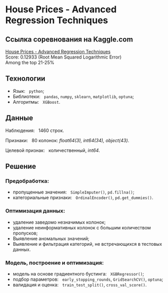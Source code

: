 # House Prices - Advanced Regression Techniques

## Ссылка соревнования на Kaggle.сom <br>
[House Prices - Advanced Regression Techniques](https://www.kaggle.com/competitions/house-prices-advanced-regression-techniques/overview)<br>
Score: 0.12933 (Root Mean Squared Logarithmic Error) <br>
Among the top 21-25%

## Технологии
- Язык: &nbsp; `python`;
- Библиотеки: &nbsp; `pandas`, `numpy`, `sklearn`, `matplotlib`, `optuna`;
- Алгоритмы: &nbsp; `XGBoost`.
  
## Данные
Наблюдения: &nbsp; 1460 строк. <br>

Признаки: &nbsp;  80 колонок: _float64(3), int64(34), object(43)_. <br>

Целевой признак: &nbsp; количественный, _int64_.

## Решение

### Предобработка:
- пропущенные значения: &nbsp; `SimpleImputer()`, `pd.fillna()`;
- категориальные признаки: &nbsp; `OrdinalEncoder()`, `pd.get_dummies()`.

### Оптимизация данных:
- удаление заведомо незначимых колонок;
- удаление неинформативных колонок с большим количеством пропусков;
- Выявление аномальных значений;
- Выявление и фильтрация категорий, не встречающихся в тестовых данных.

### Модель, построение и оптимизация:
- модель на основе градиентного бустинга: &nbsp; `XGBRegressor()`;
- подбор параметров: &nbsp; `early_stopping_rounds`, `GridSearchCV()`, `optuna`;
- валидация и оценка: &nbsp; `train_test_split()`, `cross_val_score()`.

